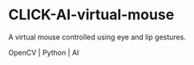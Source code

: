 # CLICK-AI-virtual-mouse
A virtual mouse controlled using eye and lip gestures.

OpenCV | Python | AI
